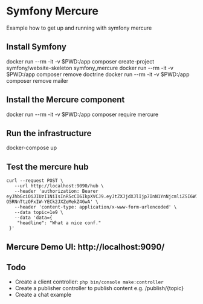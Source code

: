 # Symfony Mercure
Example how to get up and running with symfony mercure

## Install Symfony
docker run --rm -it -v $PWD:/app composer create-project symfony/website-skeleton symfony_mercure
docker run --rm -it -v $PWD:/app composer remove doctrine
docker run --rm -it -v $PWD:/app composer remove mailer

## Install the Mercure component
docker run --rm -it -v $PWD:/app composer require mercure

## Run the infrastructure
docker-compose up

## Test the mercure hub
```
curl --request POST \
   --url http://localhost:9090/hub \
   --header 'authorization: Bearer eyJhbGciOiJIUzI1NiIsInR5cCI6IkpXVCJ9.eyJtZXJjdXJlIjp7InN1YnNjcmliZSI6W10sInB1Ymxpc2giOlsiKiJdfX0.iTVjHoLv9bB-O5RNnTtzOFxIW-YECk2JXZeMekZ4GwA' \
   --header 'content-type: application/x-www-form-urlencoded' \
   --data topic=1e9 \
   --data 'data={
 	"headline": "What a nice conf."
 }'
 ```
 
## Mercure Demo UI: http://localhost:9090/

## Todo
- Create a client controller: `php bin/console make:controller`
- Create a publisher controller to publish content e.g. /publish/{topic}
- Create a chat example